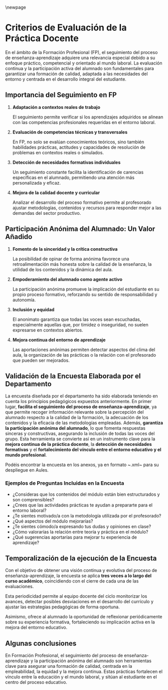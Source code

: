 
\newpage


# Criterios de Evaluación de la Práctica Docente


En el ámbito de la Formación Profesional (FP), el seguimiento del proceso de enseñanza-aprendizaje adquiere una relevancia especial debido a su enfoque práctico, competencial y orientado al mundo laboral. 
La evaluación continua y la participación activa del alumnado son fundamentales para garantizar una formación de calidad, adaptada a las necesidades del entorno y centrada en el desarrollo integral del estudiante.

## Importancia del Seguimiento en FP

1. **Adaptación a contextos reales de trabajo**

   El seguimiento permite verificar si los aprendizajes adquiridos se alinean 
   con las competencias profesionales requeridas en el entorno laboral.

2. **Evaluación de competencias técnicas y transversales**
   
   En FP, no solo se evalúan conocimientos teóricos, sino también habilidades prácticas, 
   actitudes y capacidades de resolución de problemas en contextos reales o simulados.

3. **Detección de necesidades formativas individuales**

   Un seguimiento constante facilita la identificación de carencias 
   específicas en el alumnado, permitiendo una atención más personalizada y eficaz.

4. **Mejora de la calidad docente y curricular**

   Analizar el desarrollo del proceso formativo permite al profesorado 
   ajustar metodologías, contenidos y recursos para responder mejor a las demandas del sector productivo.

## Participación Anónima del Alumnado: Un Valor Añadido

1. **Fomento de la sinceridad y la crítica constructiva**

   La posibilidad de opinar de forma anónima favorece una retroalimentación 
   más honesta sobre la calidad de la enseñanza, la utilidad de los contenidos y la dinámica del aula.

2. **Empoderamiento del alumnado como agente activo**

   La participación anónima promueve la implicación del estudiante 
   en su propio proceso formativo, reforzando su sentido de responsabilidad y autonomía.

3. **Inclusión y equidad**

   El anonimato garantiza que todas las voces sean escuchadas,
   especialmente aquellas que, por timidez o inseguridad, no suelen expresarse en contextos abiertos.

4. **Mejora continua del entorno de aprendizaje**

   Las aportaciones anónimas permiten detectar aspectos del clima del aula, 
   la organización de las prácticas o la relación con el profesorado que pueden ser mejorados.

## Validación de la Encuesta Elaborada por el Departamento

La encuesta diseñada por el departamento ha sido elaborada teniendo en cuenta los principios pedagógicos expuestos anteriormente. En primer lugar, **facilita el seguimiento del proceso de enseñanza-aprendizaje**, ya que permite recoger información relevante sobre la percepción del alumnado respecto a la calidad de la formación, la adecuación de los contenidos y la eficacia de las metodologías empleadas. Además, **garantiza la participación anónima del alumnado**, lo que fomenta respuestas sinceras y constructivas, asegurando la inclusión de todas las voces del grupo. Esta herramienta se convierte así en un instrumento clave para la **mejora continua de la práctica docente**, la **detección de necesidades formativas** y el **fortalecimiento del vínculo entre el entorno educativo y el mundo profesional**.

Podéis encontrar la encuesta en los anexos, ya en formato ~.xml~ para su despliegue en Aules.

### Ejemplos de Preguntas Incluidas en la Encuesta

- ¿Consideras que los contenidos del módulo están bien estructurados y son comprensibles?
- ¿Crees que las actividades prácticas te ayudan a prepararte para el entorno laboral?
- ¿Te sientes motivado/a con la metodología utilizada por el profesorado?
- ¿Qué aspectos del módulo mejorarías?
- ¿Te sientes cómodo/a expresando tus dudas y opiniones en clase?
- ¿Cómo valorarías la relación entre teoría y práctica en el módulo?
- ¿Qué sugerencias aportarías para mejorar tu experiencia de aprendizaje?

## Temporalización de la ejecución de la Encuesta

Con el objetivo de obtener una visión continua y evolutiva del proceso de enseñanza-aprendizaje, 
la encuesta se aplica **tres veces a lo largo del curso académico**, coincidiendo con el cierre de cada una de las evaluaciones. 

Esta periodicidad permite al equipo docente del ciclo monitorizar los avances, detectar posibles desviaciones en el desarrollo del currículo 
y ajustar las estrategias pedagógicas de forma oportuna. 

Asimismo, ofrece al alumnado la oportunidad de reflexionar periódicamente sobre su experiencia formativa, 
fortaleciendo su implicación activa en la mejora del entorno educativo.

## Algunas conclusiones

En Formación Profesional, el seguimiento del proceso de enseñanza-aprendizaje y la participación anónima del alumnado 
son herramientas clave para asegurar una formación de calidad, centrada en la empleabilidad, 
la equidad y la mejora continua. Estas prácticas fortalecen el vínculo entre la educación 
y el mundo laboral, y sitúan al estudiante en el centro del proceso educativo.
